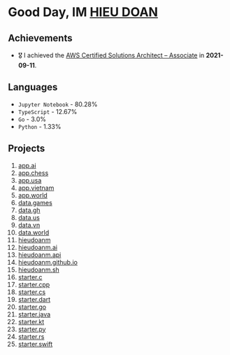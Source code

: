 # Good Day, IM [HIEU DOAN](https://hieudoanm.github.io)

## Achievements

-   🎖️ I achieved the [AWS Certified Solutions Architect – Associate](https://www.credly.com/badges/a427ccdc-fc44-4874-a422-21d772e0e4b3?source=linked_in_profile) in **2021-09-11**.

## Languages

- `Jupyter Notebook` - 80.28%
- `TypeScript` - 12.67%
- `Go` - 3.0%
- `Python` - 1.33%

## Projects

1. [app.ai](https://github.com/hieudoanm/app.ai)
2. [app.chess](https://github.com/hieudoanm/app.chess)
3. [app.usa](https://github.com/hieudoanm/app.usa)
4. [app.vietnam](https://github.com/hieudoanm/app.vietnam)
5. [app.world](https://github.com/hieudoanm/app.world)
6. [data.games](https://github.com/hieudoanm/data.games)
7. [data.gh](https://github.com/hieudoanm/data.gh)
8. [data.us](https://github.com/hieudoanm/data.us)
9. [data.vn](https://github.com/hieudoanm/data.vn)
10. [data.world](https://github.com/hieudoanm/data.world)
11. [hieudoanm](https://github.com/hieudoanm/hieudoanm)
12. [hieudoanm.ai](https://github.com/hieudoanm/hieudoanm.ai)
13. [hieudoanm.api](https://github.com/hieudoanm/hieudoanm.api)
14. [hieudoanm.github.io](https://github.com/hieudoanm/hieudoanm.github.io)
15. [hieudoanm.sh](https://github.com/hieudoanm/hieudoanm.sh)
16. [starter.c](https://github.com/hieudoanm/starter.c)
17. [starter.cpp](https://github.com/hieudoanm/starter.cpp)
18. [starter.cs](https://github.com/hieudoanm/starter.cs)
19. [starter.dart](https://github.com/hieudoanm/starter.dart)
20. [starter.go](https://github.com/hieudoanm/starter.go)
21. [starter.java](https://github.com/hieudoanm/starter.java)
22. [starter.kt](https://github.com/hieudoanm/starter.kt)
23. [starter.py](https://github.com/hieudoanm/starter.py)
24. [starter.rs](https://github.com/hieudoanm/starter.rs)
25. [starter.swift](https://github.com/hieudoanm/starter.swift)
